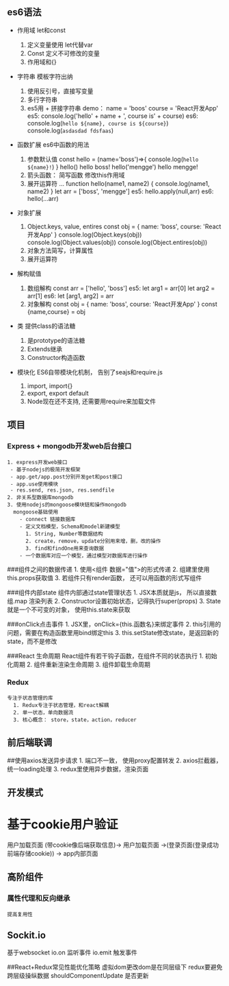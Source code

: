 ## es6语法
  - 作用域
  let和const
    1. 定义变量使用 let代替var
    2. Const 定义不可修改的变量
    3. 作用域和{}

  - 字符串
  模板字符出纳
    1. 使用反引号，直接写变量
    2. 多行字符串
    3. es5用 + 拼接字符串
    demo：
      name = 'boos'
      course = 'React开发App'
      es5: console.log('hello' + name + ', course is' + course)
      es6: console.log(`hello ${name}, course is ${course}`)
        console.log(`
           asdasdad
           fdsfaas
        `)

  - 函数扩展
  es6中函数的用法
    1. 参数默认值
      const hello = (name='boss')=>{
        console.log(`hello ${name}!`)
      }
      hello()   hello boss!
      hello('mengge')   hello mengge!
    2. 箭头函数： 简写函数  修改this作用域
    3. 展开运算符 ...
      function hello(name1, name2) {
        console.log(name1, name2)
      }
      let arr = ['boss', 'mengge']
      es5: hello.apply(null,arr)
      es6: hello(...arr)

  - 对象扩展
    1. Object.keys, value, entires
      const obj = { name: 'boss', course: 'React开发App' }
      console.log(Object.keys(obj))
      console.log(Object.values(obj))
      console.log(Object.entires(obj))
    2. 对象方法简写，计算属性
    3. 展开运算符

  - 解构赋值
    1. 数组解构
      const arr = ['hello', 'boss']
      es5: let arg1 = arr[0]
            let arg2 = arr[1]
      es6:
            let [arg1, arg2] = arr
    2. 对象解构
      const obj = { name: 'boss', course: 'React开发App' }
      const {name,course} = obj

  - 类
  提供class的语法糖
    1. 是prototype的语法糖
    2. Extends继承
    3. Constructor构造函数

  - 模块化
  ES6自带模块化机制， 告别了seajs和require.js
    1. import, import{}
    2. export, export default
    3. Node现在还不支持, 还需要用require来加载文件



## 项目
  ### Express + mongodb开发web后台接口
    1. express开发web接口
     - 基于nodejs的极简开发框架
     - app.get/app.post分别开发get和post接口
     - app.use使用模块
     - res.send, res.json, res.sendfile
    2. 非关系型数据库mongodb
    3. 使用nodejs的mongoose模块链和操作mongodb
      mongoose基础使用
        - connect 链接数据库
        - 定义文档模型，Schema和model新建模型
          1. String, Number等数据结构
          2. create，remove，update分别用来增，删，改的操作
          3. find和findOne用来查询数据
        - 一个数据库对应一个模型，通过模型对数据库进行操作

  ###组件之间的数据传递
    1. 使用<组件 数据="值">的形式传递
    2. 组建里使用this.props获取值
    3. 若组件只有render函数， 还可以用函数的形式写组件

  ###组件内部state
    组件内部通过state管理状态
      1. JSX本质就是js， 所以直接数组.map 渲染列表
      2. Constructor设置初始状态，记得执行super(props)
      3. State就是一个不可变的对象， 使用this.state来获取 

  ###onClick点击事件
    1. JSX里，onClick={this.函数名}来绑定事件
    2. this引用的问题，需要在构造函数里用bind绑定this
    3. this.setState修改state，是返回新的state，而不是修改

  ###React 生命周期
    React组件有若干钩子函数，在组件不同的状态执行
      1. 初始化周期
      2. 组件重新渲染生命周期
      3. 组件卸载生命周期

  ### Redux
    专注于状态管理的库
      1. Redux专注于状态管理，和react解耦
      2. 单一状态，单向数据流
      3. 核心概念： store，state，action，reducer

## 前后端联调
  ##使用axios发送异步请求
    1. 端口不一致， 使用proxy配置转发
    2. axios拦截器，统一loading处理
    3. redux里使用异步数据，渲染页面

## 开发模式
  # 基于cookie用户验证
   用户加载页面   (带cookie像后端获取信息)-> 用户加载页面 ->(登录页面(登录成功 前端存储cookie)) -> app内部页面

## 高阶组件
  ### 属性代理和反向继承
    提高复用性

## Sockit.io 
基于websocket
  io.on 监听事件
  io.emit 触发事件

##React+Redux常见性能优化策略
  虚拟dom更改dom是在同层级下 redux要避免跨层级操纵数据
  shouldComponentUpdate 是否更新